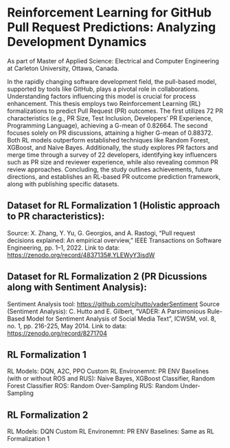 # Reinforcement Learning for GitHub Pull Request Predictions: Analyzing Development Dynamics

As part of Master of Applied Science: Electrical and Computer Engineering at Carleton University, Ottawa, Canada. 

In the rapidly changing software development field, the pull-based model, supported by tools like GitHub, plays a pivotal role in collaborations. Understanding factors influencing this model is crucial for process enhancement. This thesis employs two Reinforcement Learning (RL) formalizations to predict Pull Request (PR) outcomes. The first utilizes 72 PR characteristics (e.g., PR Size, Test Inclusion, Developers’ PR Experience, Programming Language), achieving a G-mean of 0.82664. The second focuses solely on PR discussions, attaining a higher G-mean of 0.88372. Both RL models outperform established techniques like Random Forest, XGBoost, and Naive Bayes. Additionally, the study explores PR factors and merge time through a survey of 22 developers, identifying key influencers such as PR size and reviewer experience, while also revealing common PR review approaches. Concluding, the study outlines achievements, future directions, and establishes an RL-based PR outcome prediction framework, along with publishing specific datasets.

## Dataset for RL Formalization 1 (Holistic approach to PR characteristics):
Source: X. Zhang, Y. Yu, G. Georgios, and A. Rastogi, “Pull request decisions explained: An empirical overview,” IEEE Transactions on Software Engineering, pp. 1–1, 2022.
Link to data: https://zenodo.org/record/4837135#.YLEWyY3isdW

## Dataset for RL Formalization 2 (PR Dicussions along with Sentiment Analysis):
Sentiment Analysis tool: https://github.com/cjhutto/vaderSentiment
Source (Sentiment Analysis): C. Hutto and E. Gilbert, “VADER: A Parsimonious Rule-Based Model for Sentiment Analysis of Social Media Text”, ICWSM, vol. 8, no. 1, pp. 216-225, May 2014.
Link to data: https://zenodo.org/record/8271704

## RL Formalization 1
RL Models: DQN, A2C, PPO
Custom RL Environemnt: PR ENV
Baselines (with or without ROS and RUS): Naive Bayes, XGBoost Classifier, Random Forest Classifier
ROS: Random Over-Sampling
RUS: Random Under-Sampling

## RL Formalization 2
RL Models: DQN
Custom RL Environemnt: PR ENV
Baselines: Same as RL Formalization 1

